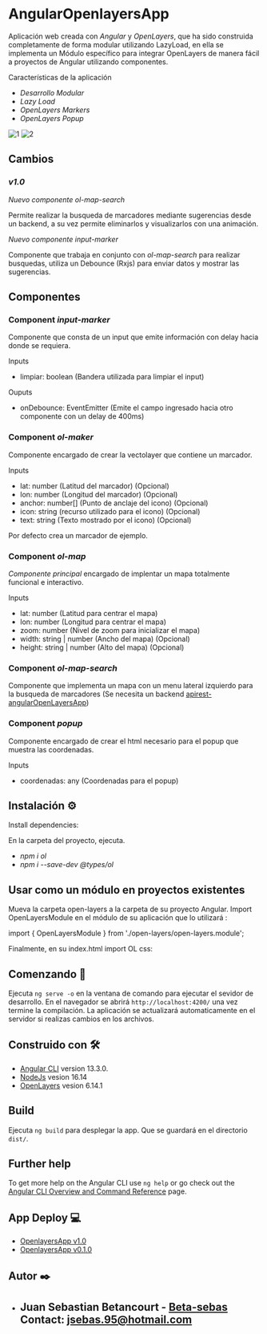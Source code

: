 # AngularOpenlayersApp

Aplicación web creada con _Angular_ y _OpenLayers_, que ha sido construida completamente de forma modular utilizando LazyLoad, en ella se implementa un Módulo específico para integrar OpenLayers de manera fácil a proyectos de Angular utilizando componentes.
 
Características de la aplicación

* _Desarrollo Modular_
* _Lazy Load_
* _OpenLayers Markers_
* _OpenLayers Popup_

![1](https://user-images.githubusercontent.com/80282099/170772571-34294ac7-b0cc-4054-946b-bba835ca2587.png)
![2](https://user-images.githubusercontent.com/80282099/170772591-8b4edce4-7099-4adb-92e2-a5b42d32d50f.png)

## Cambios
### _v1.0_

_Nuevo componente ol-map-search_

Permite realizar la busqueda de marcadores mediante sugerencias desde un backend, a su vez permite eliminarlos y visualizarlos con una animación.

_Nuevo componente input-marker_

Componente que trabaja en conjunto con _ol-map-search_ para realizar busquedas, utiliza un Debounce (Rxjs) para enviar datos y mostrar las sugerencias. 

## Componentes 

### Component _input-marker_ 

Componente que consta de un input que emite información con delay hacia donde se requiera. 

Inputs

* limpiar: boolean (Bandera utilizada para limpiar el input)

Ouputs

* onDebounce: EventEmitter<string> (Emite el campo ingresado hacia otro componente con un delay de 400ms)

### Component _ol-maker_
  
Componente encargado de crear la vectolayer que contiene un marcador.
  
Inputs

* lat: number (Latitud del marcador)  (Opcional)
* lon: number (Longitud del marcador) (Opcional)
* anchor: number[] (Punto de anclaje del icono) (Opcional) 
* icon: string (recurso utilizado para el icono) (Opcional) 
* text: string (Texto mostrado por el icono) (Opcional) 

Por defecto crea un marcador de ejemplo.
  
### Component _ol-map_ 

_Componente principal_ encargado de implentar un mapa totalmente funcional e interactivo. 
  
Inputs

* lat: number (Latitud para centrar el mapa) 
* lon: number (Longitud para centrar el mapa)
* zoom: number (Nivel de zoom para inicializar el mapa)
* width: string | number (Ancho del mapa) (Opcional)
* height: string | number (Alto del mapa) (Opcional) 
 
### Component _ol-map-search_
  
Componente que implementa un mapa con un menu lateral izquierdo para la busqueda de marcadores (Se necesita un backend [apirest-angularOpenLayersApp](https://github.com/Beta-sebas/apirest-angularOpenLayersApp))
  
### Component _popup_
  
Componente encargado de crear el html necesario para el popup que muestra las coordenadas.
  
Inputs

* coordenadas: any (Coordenadas para el popup)


## Instalación ⚙️

Install dependencies:

En la carpeta del proyecto, ejecuta.

* _npm i ol_
* _npm i --save-dev @types/ol_

## Usar como un módulo en proyectos existentes

Mueva la carpeta open-layers a la carpeta de su proyecto Angular. Import OpenLayersModule en el módulo de su aplicación que lo utilizará :

import { OpenLayersModule } from './open-layers/open-layers.module';

Finalmente, en su index.html import OL css:

<link rel="stylesheet" href="https://cdn.jsdelivr.net/gh/openlayers/openlayers.github.io@master/en/v6.14.1/css/ol.css" type="text/css">

## Comenzando 🚀

Ejecuta `ng serve -o` en la ventana de comando para ejecutar el sevidor de desarrollo. En el navegador se abrirá `http://localhost:4200/` una vez termine la compilación. La aplicación se actualizará automaticamente en el servidor si realizas cambios en los archivos.

## Construido con 🛠️

* [Angular CLI](https://github.com/angular/angular-cli) version 13.3.0.
* [NodeJs](https://nodejs.org/es/) vesion 16.14
* [OpenLayers](https://github.com/openlayers/openlayers) vesion 6.14.1

## Build

Ejecuta `ng build` para desplegar la app. Que se guardará en el directorio `dist/`.

## Further help

To get more help on the Angular CLI use `ng help` or go check out the [Angular CLI Overview and Command Reference](https://angular.io/cli) page.

## App Deploy 💻
* [OpenlayersApp v1.0](https://adminspring-openlayers-markers.herokuapp.com/openlayer/markers)
* [OpenlayersApp v0.1.0](https://beta-sebas.github.io/angularOpenlayersApp/)

## Autor ✒️
* **Juan Sebastian Betancourt**  - [Beta-sebas](https://github.com/Beta-sebas)
Contact: jsebas.95@hotmail.com
   ---
